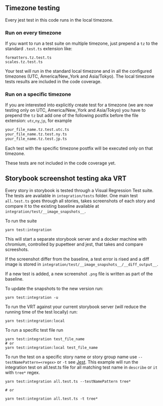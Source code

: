 ## Timezone testing

Every jest test in this code runs in the local timezone.

### Run on every timezone

If you want to run a test suite on multiple timezone, just prepend a `tz` to the
standard `.test.ts` extension like:

```
formatters.tz.test.ts
scales.tz.test.ts
```

Your test will run in the standard local timezone and in all the configured timezones (UTC, America/New_York and Asia/Tokyo).
The local timezone tests results are included in the code coverage.

### Run on a specific timezone

If you are interested into explicitly create test for a timezone (we are now testing only on UTC, America/New_York and Asia/Tokyo) you have to prepend the `tz` but add one of the following postfix before the file extension: `utc`,`ny`,`jp`, for example

```sh
your_file_name.tz.test.utc.ts
your_file_name.tz.test.ny.ts
your_file_name.tz.test.jp.ts
```

Each test with the specific timezone postfix will be executed only on that timezone.

These tests are not included in the code coverage yet.


## Storybook screenshot testing aka VRT

Every story in storybook is tested through a Visual Regression Test suite.
The tests are available in `integration/tests` folder. One main test `all.test.ts` goes through all stories, takes screenshots of each story
and compare it to the existing baseline available at `integration/test/__image_snapshots__`.

To run the suite
```
yarn test:integration
```

This will start a separate storybook server and a docker machine with chromium, controlled by pupetteer and jest, that takes and compare screeshots.

If the screenshot differ from the baseline, a test error is rised and a diff image is stored in `integration/test/__image_snapshots__/__diff_output__`.

If a new test is added, a new screenshot `.png` file is written as part of the baseline.

To update the snapshots to the new version run:
```
yarn test:integration -u
```


To run the VRT against your current storybook server (will reduce the running time of the test locally) run:
```
yarn test:integration:local
```

To run a specific test file run
```
yarn test:integration test_file_name
# or
yarn test:integration:local test_file_name
```

To run the test on a specific story name or story group name use `--testNamePattern=<regex>` or `-t`
see [Jest](https://jestjs.io/docs/en/cli.html#--testnamepatternregex). This example will run the integration test
on all.test.ts file for all matching test name in `describe` or `it` with `tree*` regex.

```
yarn test:integration all.test.ts --testNamePattern tree*

# or

yarn test:integration all.test.ts -t tree*

```
